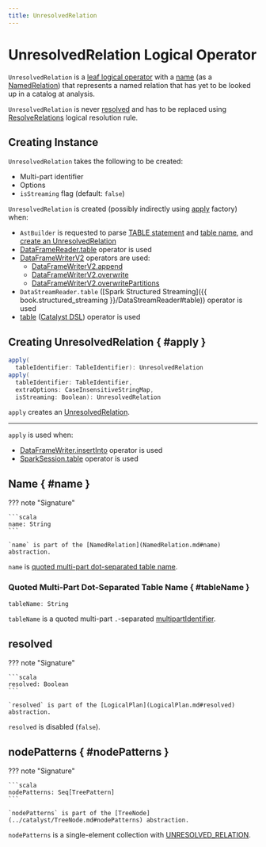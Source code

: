 ```yaml
---
title: UnresolvedRelation
---
```


# UnresolvedRelation Logical Operator

`UnresolvedRelation` is a [leaf logical operator](LeafNode.md) with a [name](#name) (as a [NamedRelation](NamedRelation.md)) that represents a named relation that has yet to be looked up in a catalog at analysis.

`UnresolvedRelation` is never [resolved](#resolved) and has to be replaced using [ResolveRelations](../logical-analysis-rules/ResolveRelations.md) logical resolution rule.

## Creating Instance

`UnresolvedRelation` takes the following to be created:

* <span id="multipartIdentifier"> Multi-part identifier
* <span id="options"> Options
* <span id="isStreaming"> `isStreaming` flag (default: `false`)

`UnresolvedRelation` is created (possibly indirectly using [apply](#apply) factory) when:

* `AstBuilder` is requested to parse [TABLE statement](../sql/AstBuilder.md#visitTable) and [table name](../sql/AstBuilder.md#visitTableName), and [create an UnresolvedRelation](../sql/AstBuilder.md#createUnresolvedRelation)
* [DataFrameReader.table](../DataFrameReader.md#table) operator is used
* [DataFrameWriterV2](../DataFrameWriterV2.md) operators are used:
    * [DataFrameWriterV2.append](../DataFrameWriterV2.md#append)
    * [DataFrameWriterV2.overwrite](../DataFrameWriterV2.md#overwrite)
    * [DataFrameWriterV2.overwritePartitions](../DataFrameWriterV2.md#overwritePartitions)
* `DataStreamReader.table` ([Spark Structured Streaming]({{ book.structured_streaming }}/DataStreamReader#table)) operator is used
* [table](../catalyst-dsl/index.md#table) ([Catalyst DSL](../catalyst-dsl/index.md)) operator is used

## Creating UnresolvedRelation { #apply }

```scala
apply(
  tableIdentifier: TableIdentifier): UnresolvedRelation
apply(
  tableIdentifier: TableIdentifier,
  extraOptions: CaseInsensitiveStringMap,
  isStreaming: Boolean): UnresolvedRelation
```

`apply` creates an [UnresolvedRelation](#creating-instance).

---

`apply` is used when:

* [DataFrameWriter.insertInto](../DataFrameWriter.md#insertInto) operator is used
* [SparkSession.table](../SparkSession.md#table) operator is used

## Name { #name }

??? note "Signature"

    ```scala
    name: String
    ```

    `name` is part of the [NamedRelation](NamedRelation.md#name) abstraction.

`name` is [quoted multi-part dot-separated table name](#tableName).

### Quoted Multi-Part Dot-Separated Table Name { #tableName }

```scala
tableName: String
```

`tableName` is a quoted multi-part `.`-separated [multipartIdentifier](#multipartIdentifier).

## resolved

??? note "Signature"

    ```scala
    resolved: Boolean
    ```

    `resolved` is part of the [LogicalPlan](LogicalPlan.md#resolved) abstraction.

`resolved` is disabled (`false`).

## nodePatterns { #nodePatterns }

??? note "Signature"

    ```scala
    nodePatterns: Seq[TreePattern]
    ```

    `nodePatterns` is part of the [TreeNode](../catalyst/TreeNode.md#nodePatterns) abstraction.

`nodePatterns` is a single-element collection with [UNRESOLVED_RELATION](../catalyst/TreePattern.md#UNRESOLVED_RELATION).
